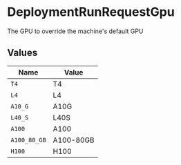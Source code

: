 # DeploymentRunRequestGpu

The GPU to override the machine's default GPU


## Values

| Name         | Value        |
| ------------ | ------------ |
| `T4`         | T4           |
| `L4`         | L4           |
| `A10_G`      | A10G         |
| `L40_S`      | L40S         |
| `A100`       | A100         |
| `A100_80_GB` | A100-80GB    |
| `H100`       | H100         |